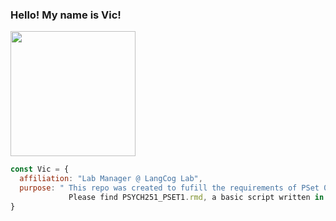 
### Hello! My name is Vic! 

<img src="https://media.giphy.com/media/v1.Y2lkPTc5MGI3NjExZjh2Mm94a2Q0bzYybm1nYWRsOGl3bmlpeHlvODgzYzhwa2c4YmNpMSZlcD12MV9naWZzX3NlYXJjaCZjdD1n/l46Cnk4ZRTlfeI32o/giphy.gif" width="200"/>
  
```javascript
const Vic = {
  affiliation: "Lab Manager @ LangCog Lab",
  purpose: " This repo was created to fufill the requirements of PSet 01 for Psych 251.
             Please find PSYCH251_PSET1.rmd, a basic script written in R Markdown. "
}
```

